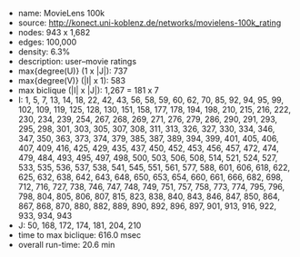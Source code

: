 
* name:	MovieLens 100k
* source: http://konect.uni-koblenz.de/networks/movielens-100k_rating
* nodes: 943 x 1,682
* edges: 100,000
* density: 6.3%
* description: user–movie ratings
* max{degree(U)} (1 x |J|): 737
* max{degree(V)} (|I| x 1): 583
* max biclique (|I| x |J|): 1,267 = 181 x 7
* I: 1, 5, 7, 13, 14, 18, 22, 42, 43, 56, 58, 59, 60, 62, 70, 85, 92, 94, 95, 99, 102, 109, 119, 125, 128, 130, 151, 158, 177, 178, 194, 198, 210, 215, 216, 222, 230, 234, 239, 254, 267, 268, 269, 271, 276, 279, 286, 290, 291, 293, 295, 298, 301, 303, 305, 307, 308, 311, 313, 326, 327, 330, 334, 346, 347, 350, 363, 373, 374, 379, 385, 387, 389, 394, 399, 401, 405, 406, 407, 409, 416, 425, 429, 435, 437, 450, 452, 453, 456, 457, 472, 474, 479, 484, 493, 495, 497, 498, 500, 503, 506, 508, 514, 521, 524, 527, 533, 535, 536, 537, 538, 541, 545, 551, 561, 577, 588, 601, 606, 618, 622, 625, 632, 638, 642, 643, 648, 650, 653, 654, 660, 661, 666, 682, 698, 712, 716, 727, 738, 746, 747, 748, 749, 751, 757, 758, 773, 774, 795, 796, 798, 804, 805, 806, 807, 815, 823, 838, 840, 843, 846, 847, 850, 864, 867, 868, 870, 880, 882, 889, 890, 892, 896, 897, 901, 913, 916, 922, 933, 934, 943
* J: 50, 168, 172, 174, 181, 204, 210
* time to max biclique: 616.0 msec
* overall run-time: 20.6 min
